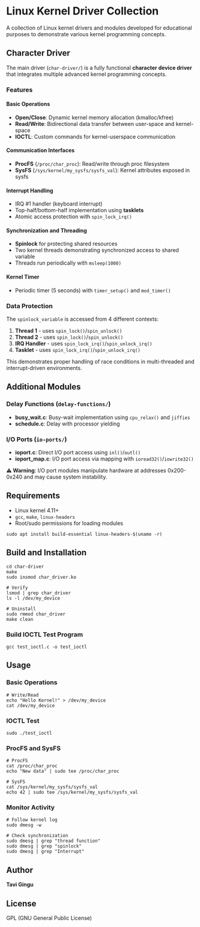 Linux Kernel Driver Collection
==============================

A collection of Linux kernel drivers and modules developed for educational purposes to demonstrate various kernel programming concepts.


Character Driver
----------------

The main driver (`char-driver/`) is a fully functional **character device driver** that integrates multiple advanced kernel programming concepts.

### Features

#### Basic Operations

-   **Open/Close**: Dynamic kernel memory allocation (kmalloc/kfree)
-   **Read/Write**: Bidirectional data transfer between user-space and kernel-space
-   **IOCTL**: Custom commands for kernel-userspace communication

#### Communication Interfaces

-   **ProcFS** (`/proc/char_proc`): Read/write through proc filesystem
-   **SysFS** (`/sys/kernel/my_sysfs/sysfs_val`): Kernel attributes exposed in sysfs

#### Interrupt Handling

-   IRQ #1 handler (keyboard interrupt)
-   Top-half/bottom-half implementation using **tasklets**
-   Atomic access protection with `spin_lock_irq()`

#### Synchronization and Threading

-   **Spinlock** for protecting shared resources
-   Two kernel threads demonstrating synchronized access to shared variable
-   Threads run periodically with `msleep(1000)`

#### Kernel Timer

-   Periodic timer (5 seconds) with `timer_setup()` and `mod_timer()`

### Data Protection

The `spinlock_variable` is accessed from 4 different contexts:

1.  **Thread 1** - uses `spin_lock()`/`spin_unlock()`
2.  **Thread 2** - uses `spin_lock()`/`spin_unlock()`
3.  **IRQ Handler** - uses `spin_lock_irq()`/`spin_unlock_irq()`
4.  **Tasklet** - uses `spin_lock_irq()`/`spin_unlock_irq()`

This demonstrates proper handling of race conditions in multi-threaded and interrupt-driven environments.

Additional Modules
------------------

### Delay Functions (`delay-functions/`)

-   **busy_wait.c**: Busy-wait implementation using `cpu_relax()` and `jiffies`
-   **schedule.c**: Delay with processor yielding

### I/O Ports (`io-ports/`)

-   **ioport.c**: Direct I/O port access using `inl()`/`outl()`
-   **ioport_map.c**: I/O port access via mapping with `ioread32()`/`iowrite32()`

**⚠️ Warning**: I/O port modules manipulate hardware at addresses 0x200-0x240 and may cause system instability.

Requirements
------------

-   Linux kernel 4.11+
-   `gcc`, `make`, `linux-headers`
-   Root/sudo permissions for loading modules

```
sudo apt install build-essential linux-headers-$(uname -r)

```

Build and Installation
----------------------

```
cd char-driver
make
sudo insmod char_driver.ko

# Verify
lsmod | grep char_driver
ls -l /dev/my_device

# Uninstall
sudo rmmod char_driver
make clean

```

### Build IOCTL Test Program

```
gcc test_ioctl.c -o test_ioctl

```

Usage
-----

### Basic Operations

```
# Write/Read
echo "Hello Kernel!" > /dev/my_device
cat /dev/my_device

```

### IOCTL Test

```
sudo ./test_ioctl

```

### ProcFS and SysFS

```
# ProcFS
cat /proc/char_proc
echo "New data" | sudo tee /proc/char_proc

# SysFS
cat /sys/kernel/my_sysfs/sysfs_val
echo 42 | sudo tee /sys/kernel/my_sysfs/sysfs_val

```

### Monitor Activity

```
# Follow kernel log
sudo dmesg -w

# Check synchronization
sudo dmesg | grep "thread function"
sudo dmesg | grep "spinlock"
sudo dmesg | grep "Interrupt"

```

Author
------

**Tavi Gingu**

License
-------

GPL (GNU General Public License)